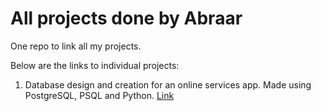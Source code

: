 # All projects done by Abraar
One repo to link all my projects.

Below are the links to individual projects:

1. Database design and creation for an online services app. Made using PostgreSQL, PSQL and Python. [Link](https://github.com/SkywalkerZ/homeService)
